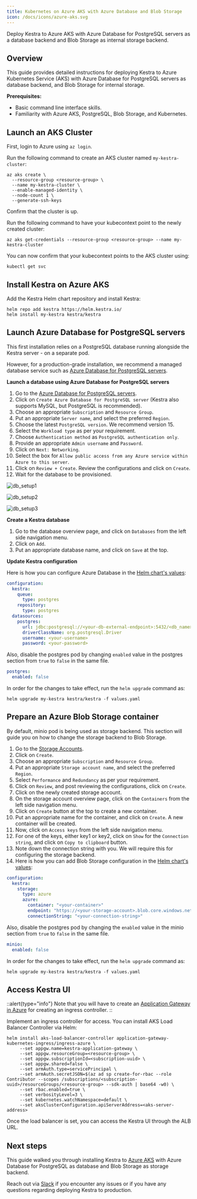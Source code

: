 ```yaml
---
title: Kubernetes on Azure AKS with Azure Database and Blob Storage
icon: /docs/icons/azure-aks.svg
---
```


Deploy Kestra to Azure AKS with Azure Database for PostgreSQL servers as a database backend and Blob Storage as internal storage backend.

## Overview
This guide provides detailed instructions for deploying Kestra to Azure Kubernetes Service (AKS) with Azure Database for PostgreSQL servers as database backend, and Blob Storage for internal storage.

**Prerequisites:**
- Basic command line interface skills.
- Familiarity with Azure AKS, PostgreSQL, Blob Storage, and Kubernetes.

## Launch an AKS Cluster
First, login to Azure using `az login`.

Run the following command to create an AKS cluster named `my-kestra-cluster`:

```shell
az aks create \
  --resource-group <resource-group> \
  --name my-kestra-cluster \
  --enable-managed-identity \
  --node-count 1 \
  --generate-ssh-keys
```

Confirm that the cluster is up.

Run the following command to have your kubecontext point to the newly created cluster:

```shell
az aks get-credentials --resource-group <resource-group> --name my-kestra-cluster
```

You can now confirm that your kubecontext points to the AKS cluster using:

```shell
kubectl get svc
```

## Install Kestra on Azure AKS
Add the Kestra Helm chart repository and install Kestra:

```shell
helm repo add kestra https://helm.kestra.io/
helm install my-kestra kestra/kestra
```

## Launch Azure Database for PostgreSQL servers

This first installation relies on a PostgreSQL database running alongside the Kestra server - on a separate pod.

However, for a production-grade installation, we recommend a managed database service such as [Azure Database for PostgreSQL servers](https://azure.microsoft.com/en-gb/products/postgresql/).

**Launch a database using Azure Database for PostgreSQL servers**

1. Go to the [Azure Database for PostgreSQL servers](https://portal.azure.com/#view/HubsExtension/BrowseResource/resourceType/Microsoft.DBforPostgreSQL%2Fservers).
2. Click on `Create Azure Database for PostgreSQL server` (Kestra also supports MySQL, but PostgreSQL is recommended).
3. Choose an appropriate `Subscription` and `Resource Group`.
4. Put an appropriate `Server name`, and select the preferred `Region`.
5. Choose the latest `PostgreSQL version`. We recommend version 15.
6. Select the `Workload type` as per your requirement.
7. Choose `Authentication method` as `PostgreSQL authentication only`.
8. Provide an appropriate `Admin username` and `Password`.
9. Click on `Next: Networking`.
10. Select the box for `Allow public access from any Azure service within Azure to this server`.
11. Click on `Review + Create`. Review the configurations and click on `Create`.
12. Wait for the database to be provisioned.

![db_setup1](/docs/administrator-guide/deployment/kubernetes-azure-aks/db_setup1.png)

![db_setup2](/docs/administrator-guide/deployment/kubernetes-azure-aks/db_setup2.png)

![db_setup3](/docs/administrator-guide/deployment/kubernetes-azure-aks/db_setup3.png)

**Create a Kestra database**

1. Go to the database overview page, and click on `Databases` from the left side navigation menu.
2. Click on `Add`.
3. Put an appropriate database name, and click on `Save` at the top.

**Update Kestra configuration**

Here is how you can configure Azure Database in the [Helm chart's values](https://github.com/kestra-io/helm-charts/blob/master/charts/kestra/values.yaml#L11):

```yaml
configuration:
  kestra:
    queue:
      type: postgres
    repository:
      type: postgres
  datasources:
    postgres:
      url: jdbc:postgresql://<your-db-external-endpoint>:5432/<db_name>
      driverClassName: org.postgresql.Driver
      username: <your-username>
      password: <your-password>
```

Also, disable the postgres pod by changing `enabled` value in the postgres section from `true` to `false` in the same file.
```yaml
postgres:
  enabled: false
```

In order for the changes to take effect, run the `helm upgrade` command as:

```shell
helm upgrade my-kestra kestra/kestra -f values.yaml
```

## Prepare an Azure Blob Storage container

By default, minio pod is being used as storage backend. This section will guide you on how to change the storage backend to Blob Storage.

1. Go to the [Storage Accounts](https://portal.azure.com/#view/HubsExtension/BrowseResource/resourceType/Microsoft.Storage%2FStorageAccounts).
2. Click on `Create`.
3. Choose an appropriate `Subscription` and `Resource Group`.
4. Put an appropriate `Storage account name`, and select the preferred `Region`.
5. Select `Performance` and `Redundancy` as per your requirement.
6. Click on `Review`, and post reviewing the configurations, click on `Create`.
7. Click on the newly created storage account.
8. On the storage account overview page, click on the `Containers` from the left side navigation menu.
9. Click on `Create` button at the top to create a new container.
10. Put an appropriate name for the container, and click on `Create`. A new container will be created.
11. Now, click on `Access keys` from the left side navigation menu.
12. For one of the keys, either key1 or key2, click on `Show` for the `Connection string`, and click on `Copy to clipboard` button.
13. Note down the connection string with you. We will require this for configuring the storage backend.
14. Here is how you can add Blob Storage configuration in the [Helm chart's values](https://github.com/kestra-io/helm-charts/blob/master/charts/kestra/values.yaml#L11):

```yaml
configuration:
  kestra:
    storage:
      type: azure
      azure:
        container: "<your-container>"
        endpoint: "https://<your-storage-account>.blob.core.windows.net/"
        connectionString: "<your-connection-string>"
```

Also, disable the postgres pod by changing the `enabled` value in the minio section from `true` to `false` in the same file.
```yaml
minio:
  enabled: false
```

In order for the changes to take effect, run the `helm upgrade` command as:

```shell
helm upgrade my-kestra kestra/kestra -f values.yaml
```

## Access Kestra UI

::alert{type="info"}
Note that you will have to create an [Application Gateway in Azure](https://portal.azure.com/#view/Microsoft_Azure_Network/LoadBalancingHubMenuBlade/~/applicationgateways) for creating an ingress controller.
::

Implement an ingress controller for access. You can install AKS Load Balancer Controller via Helm:

```shell
helm install aks-load-balancer-controller application-gateway-kubernetes-ingress/ingress-azure \
     --set appgw.name=kestra-application-gateway \
     --set appgw.resourceGroup=<resource-group> \
     --set appgw.subscriptionId=<subscription-uuid> \
     --set appgw.shared=false \
     --set armAuth.type=servicePrincipal \
     --set armAuth.secretJSON=$(az ad sp create-for-rbac --role Contributor --scopes /subscriptions/<subscription-uuid>/resourceGroups/<resource-group> --sdk-auth | base64 -w0) \
     --set rbac.enabled=true \
     --set verbosityLevel=3 \
     --set kubernetes.watchNamespace=default \
     --set aksClusterConfiguration.apiServerAddress=<aks-server-address>
```

Once the load balancer is set, you can access the Kestra UI through the ALB URL.

## Next steps

This guide walked you through installing Kestra to [Azure AKS](https://learn.microsoft.com/en-us/azure/aks/) with Azure Database for PostgreSQL as database and Blob Storage as storage backend.

Reach out via [Slack](/slack) if you encounter any issues or if you have any questions regarding deploying Kestra to production.
